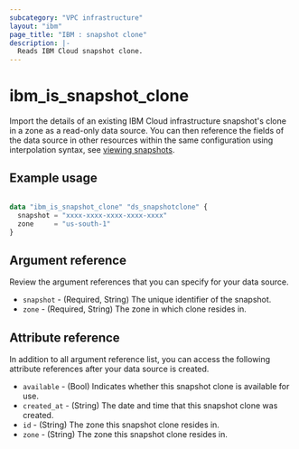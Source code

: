 ```yaml
---
subcategory: "VPC infrastructure"
layout: "ibm"
page_title: "IBM : snapshot clone"
description: |-
  Reads IBM Cloud snapshot clone.
---
```

# ibm_is_snapshot_clone

Import the details of an existing IBM Cloud infrastructure snapshot's clone in a zone as a read-only data source. You can then reference the fields of the data source in other resources within the same configuration using interpolation syntax, see [viewing snapshots](https://cloud.ibm.com/docs/vpc?topic=vpc-snapshots-vpc-view).


## Example usage

```terraform

data "ibm_is_snapshot_clone" "ds_snapshotclone" {
  snapshot = "xxxx-xxxx-xxxx-xxxx-xxxx"
  zone     = "us-south-1"
}

```


## Argument reference
Review the argument references that you can specify for your data source. 

- `snapshot` - (Required, String) The unique identifier of the snapshot.
- `zone` - (Required, String) The zone in which clone resides in.


## Attribute reference
In addition to all argument reference list, you can access the following attribute references after your data source is created.


- `available` - (Bool) Indicates whether this snapshot clone is available for use.
- `created_at` - (String) The date and time that this snapshot clone was created.
- `id` - (String) The zone this snapshot clone resides in.
- `zone` - (String) The zone this snapshot clone resides in.

